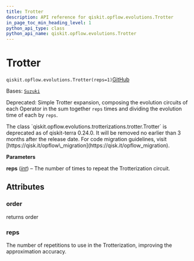 ```yaml
---
title: Trotter
description: API reference for qiskit.opflow.evolutions.Trotter
in_page_toc_min_heading_level: 1
python_api_type: class
python_api_name: qiskit.opflow.evolutions.Trotter
---
```


# Trotter

<span id="qiskit.opflow.evolutions.Trotter" />

`qiskit.opflow.evolutions.Trotter(reps=1)`[GitHub](https://github.com/qiskit/qiskit/tree/stable/0.45/qiskit/opflow/evolutions/trotterizations/trotter.py "view source code")

Bases: [`Suzuki`](qiskit.opflow.evolutions.Suzuki "qiskit.opflow.evolutions.trotterizations.suzuki.Suzuki")

Deprecated: Simple Trotter expansion, composing the evolution circuits of each Operator in the sum together `reps` times and dividing the evolution time of each by `reps`.

<Admonition title="Deprecated since version 0.24.0" type="danger">
  The class `qiskit.opflow.evolutions.trotterizations.trotter.Trotter` is deprecated as of qiskit-terra 0.24.0. It will be removed no earlier than 3 months after the release date. For code migration guidelines, visit [https://qisk.it/opflow\_migration](https://qisk.it/opflow_migration).
</Admonition>

**Parameters**

**reps** ([*int*](https://docs.python.org/3/library/functions.html#int "(in Python v3.12)")) – The number of times to repeat the Trotterization circuit.

## Attributes

<span id="qiskit.opflow.evolutions.Trotter.order" />

### order

returns order

<span id="qiskit.opflow.evolutions.Trotter.reps" />

### reps

The number of repetitions to use in the Trotterization, improving the approximation accuracy.

